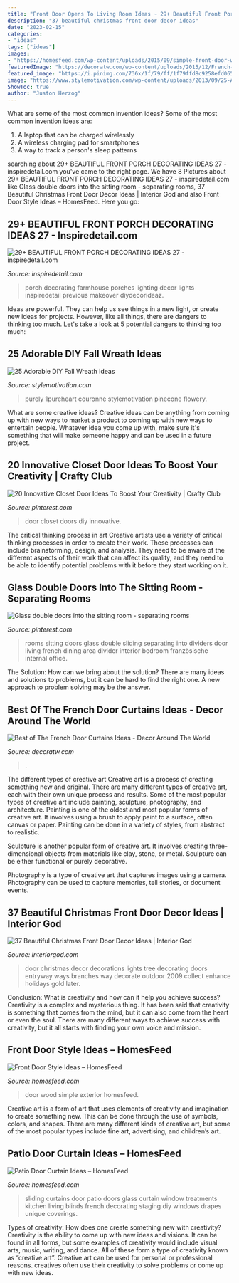 ```yaml
---
title: "Front Door Opens To Living Room Ideas ~ 29+ Beautiful Front Porch Decorating Ideas 27"
description: "37 beautiful christmas front door decor ideas"
date: "2023-02-15"
categories:
- "ideas"
tags: ["ideas"]
images:
- "https://homesfeed.com/wp-content/uploads/2015/09/simple-front-door-wood.jpg"
featuredImage: "https://decoratw.com/wp-content/uploads/2015/12/French-Door-Curtains-Design.jpg"
featured_image: "https://i.pinimg.com/736x/1f/79/ff/1f79ffd8c9258efd0651c1895ae7059e.jpg"
image: "https://www.stylemotivation.com/wp-content/uploads/2013/09/25-Adorable-DIY-Fall-Wreath-Ideas-13-620x930.jpg"
ShowToc: true
author: "Juston Herzog"
---
```



What are some of the most common invention ideas?
Some of the most common invention ideas are: 
1. A laptop that can be charged wirelessly
2. A wireless charging pad for smartphones
3. A way to track a person's sleep patterns

	

		
searching about 29+ BEAUTIFUL FRONT PORCH DECORATING IDEAS 27 - inspiredetail.com you've came to the right page. We have 8 Pictures about 29+ BEAUTIFUL FRONT PORCH DECORATING IDEAS 27 - inspiredetail.com like Glass double doors into the sitting room - separating rooms, 37 Beautiful Christmas Front Door Decor Ideas | Interior God and also Front Door Style Ideas – HomesFeed. Here you go:
		
    
## 29+ BEAUTIFUL FRONT PORCH DECORATING IDEAS 27 - Inspiredetail.com

<img loading=lazy src="https://i0.wp.com/inspiredetail.com/wp-content/uploads/2019/01/29-BEAUTIFUL-FRONT-PORCH-DECORATING-IDEAS-27.jpg?fit=768%2C1153&amp;ssl=1" onerror="this.onerror=null;this.src='https://tse3.mm.bing.net/th?id=OIP.SQmoYd047YRTDLvcklKxfAHaLH&amp;pid=15.1';" alt="29+ BEAUTIFUL FRONT PORCH DECORATING IDEAS 27 - inspiredetail.com">

_Source: inspiredetail.com_

>porch decorating farmhouse porches lighting decor lights inspiredetail previous makeover diydecorideaz. 

	

Ideas are powerful. They can help us see things in a new light, or create new ideas for projects. However, like all things, there are dangers to thinking too much. Let's take a look at 5 potential dangers to thinking too much:

    
## 25 Adorable DIY Fall Wreath Ideas

<img loading=lazy src="https://www.stylemotivation.com/wp-content/uploads/2013/09/25-Adorable-DIY-Fall-Wreath-Ideas-13-620x930.jpg" onerror="this.onerror=null;this.src='https://tse3.mm.bing.net/th?id=OIP.8UzCK4hsPKpfa26KvKDO1QHaLH&amp;pid=15.1';" alt="25 Adorable DIY Fall Wreath Ideas">

_Source: stylemotivation.com_

>purely 1pureheart couronne stylemotivation pinecone flowery. 

	

What are some creative ideas?
Creative ideas can be anything from coming up with new ways to market a product to coming up with new ways to entertain people. Whatever idea you come up with, make sure it's something that will make someone happy and can be used in a future project.

    
## 20 Innovative Closet Door Ideas To Boost Your Creativity | Crafty Club

<img loading=lazy src="https://i.pinimg.com/736x/1f/79/ff/1f79ffd8c9258efd0651c1895ae7059e.jpg" onerror="this.onerror=null;this.src='https://tse2.mm.bing.net/th?id=OIP.ljWUJ2RrPNL4YjNDAZacJgHaLG&amp;pid=15.1';" alt="20 Innovative Closet Door Ideas To Boost Your Creativity | Crafty Club">

_Source: pinterest.com_

>door closet doors diy innovative. 

	

The critical thinking process in art
Creative artists use a variety of critical thinking processes in order to create their work. These processes can include brainstorming, design, and analysis. They need to be aware of the different aspects of their work that can affect its quality, and they need to be able to identify potential problems with it before they start working on it.

    
## Glass Double Doors Into The Sitting Room - Separating Rooms

<img loading=lazy src="https://i.pinimg.com/736x/a6/5f/12/a65f127b8194f6d1dd22e26a11ef857d--room-separating-sunroom-office.jpg" onerror="this.onerror=null;this.src='https://tse3.mm.bing.net/th?id=OIP.mx8FnMKCY8svBUOFZwZU3gHaKh&amp;pid=15.1';" alt="Glass double doors into the sitting room - separating rooms">

_Source: pinterest.com_

>rooms sitting doors glass double sliding separating into dividers door living french dining area divider interior bedroom französische internal office. 

	

The Solution: How can we bring about the solution?
There are many ideas and solutions to problems, but it can be hard to find the right one. A new approach to problem solving may be the answer.

    
## Best Of The French Door Curtains Ideas - Decor Around The World

<img loading=lazy src="https://decoratw.com/wp-content/uploads/2015/12/French-Door-Curtains-Design.jpg" onerror="this.onerror=null;this.src='https://tse1.mm.bing.net/th?id=OIP.uE04qvie-2qUznvmnIr6NQHaJ4&amp;pid=15.1';" alt="Best of The French Door Curtains Ideas - Decor Around The World">

_Source: decoratw.com_

>. 

	

The different types of creative art
Creative art is a process of creating something new and original. There are many different types of creative art, each with their own unique process and results. Some of the most popular types of creative art include painting, sculpture, photography, and architecture.
Painting is one of the oldest and most popular forms of creative art. It involves using a brush to apply paint to a surface, often canvas or paper. Painting can be done in a variety of styles, from abstract to realistic.

Sculpture is another popular form of creative art. It involves creating three-dimensional objects from materials like clay, stone, or metal. Sculpture can be either functional or purely decorative.

Photography is a type of creative art that captures images using a camera. Photography can be used to capture memories, tell stories, or document events.

    
## 37 Beautiful Christmas Front Door Decor Ideas | Interior God

<img loading=lazy src="http://interiorgod.com/wp-content/uploads/2016/07/christmas-entryways.jpg" onerror="this.onerror=null;this.src='https://tse2.mm.bing.net/th?id=OIP.IlLfgrGIOMgOu1g4UolREgHaJ3&amp;pid=15.1';" alt="37 Beautiful Christmas Front Door Decor Ideas | Interior God">

_Source: interiorgod.com_

>door christmas decor decorations lights tree decorating doors entryway ways branches way decorate outdoor 2009 collect enhance holidays gold later. 

	

Conclusion: What is creativity and how can it help you achieve success?
Creativity is a complex and mysterious thing. It has been said that creativity is something that comes from the mind, but it can also come from the heart or even the soul. There are many different ways to achieve success with creativity, but it all starts with finding your own voice and mission.

    
## Front Door Style Ideas – HomesFeed

<img loading=lazy src="https://homesfeed.com/wp-content/uploads/2015/09/simple-front-door-wood.jpg" onerror="this.onerror=null;this.src='https://tse3.mm.bing.net/th?id=OIP.ajzJlVWZ2frMcMBVIA7NjgHaK6&amp;pid=15.1';" alt="Front Door Style Ideas – HomesFeed">

_Source: homesfeed.com_

>door wood simple exterior homesfeed. 

	

Creative art is a form of art that uses elements of creativity and imagination to create something new. This can be done through the use of symbols, colors, and shapes. There are many different kinds of creative art, but some of the most popular types include fine art, advertising, and children’s art.

    
## Patio Door Curtain Ideas – HomesFeed

<img loading=lazy src="https://homesfeed.com/wp-content/uploads/2015/11/Patio-Sliding-Door-With-White-Curtains-in-Room-With-Small-Chandelier.jpg" onerror="this.onerror=null;this.src='https://tse4.mm.bing.net/th?id=OIP.Cml6RbHvHOxwHEAbbmnu8gHaJ4&amp;pid=15.1';" alt="Patio Door Curtain Ideas – HomesFeed">

_Source: homesfeed.com_

>sliding curtains door patio doors glass curtain window treatments kitchen living blinds french decorating staging diy windows drapes unique coverings. 

	

Types of creativity: How does one create something new with creativity?
Creativity is the ability to come up with new ideas and visions. It can be found in all forms, but some examples of creativity would include visual arts, music, writing, and dance. All of these form a type of creativity known as “creative art”. Creative art can be used for personal or professional reasons. creatives often use their creativity to solve problems or come up with new ideas.

